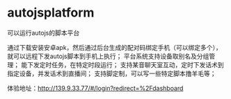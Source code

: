 # autojsplatform
可以运行autojs的脚本平台

 通过下载安装安卓apk，然后通过后台生成的配对码绑定手机（可以绑定多个），就可以远程下发autojs脚本到手机上执行；
 平台系统支持设备取别名及分组管理；
 能下发定时任务，在特定时段运行；
 支持某音聊天室互动，定时下发话术到指定设备，并发话术到直播间；
 支持脚定制，可以写一些特定脚本撸羊毛等；

体验地址：http://139.9.33.77/#/login?redirect=%2Fdashboard
